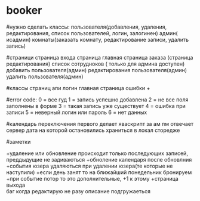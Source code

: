 # booker

#нужно сделать классы:
пользователя(добавления, удаления, редактирования, список пользователей, логин, залогинен)
админ( исадмин)
комнаты(заказать комнату, редактирование записи, удалить запись)

#страници
страница входа 
страница главная 
страница заказа (страница редактирования)
список сотрудноков ( только для админа доступен)
добавить пользователя(админ)
редактирования пользователя(админ)
удалить пользователя(админ)

#классы страниц
апи 
логин 
главная
страница ошибки +

#error code:
0 = все гуд
1 = запись успешно добавлена
2 = не все поля заполнены в форме
3 = такая запись уже существует 
4 = ошибка при записи
5 = неверный логин или пароль
6 = нет данных

#календарь
переключения первого делает яваскрипт
за ам пм отвечает сервер
дата на которой остановились храниться в локал сторедже

#заметки

+удаление или обновление происходит только последующих записей, преддыдущие не задиваються
+обноление календаря после обновлния 
+события юзера удаляються при удалении юзера(те которые не наступили)
+если день занят то на ближайший понедельник бронируем
+при событие потор то это дополнительные, +1 к этому
+страница выхода  
баг когда редактирую не разу описание подгружаеться 

